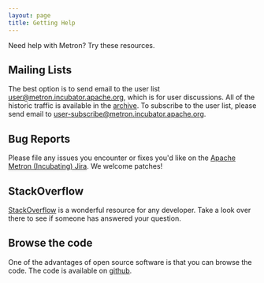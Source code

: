```yaml
---
layout: page
title: Getting Help
---
```


Need help with Metron? Try these resources.

## Mailing Lists

The best option is to send email to the user list
[user@metron.incubator.apache.org](mailto:user@metron.incubator.apache.org), which is for user
discussions. All of the historic traffic is available in the
[archive](http://mail-archives.apache.org/mod_mbox/incubator-metron-user/). To
subscribe to the user list, please send email to
[user-subscribe@metron.incubator.apache.org](mailto:user-subscribe@metron.incubator.apache.org).

## Bug Reports

Please file any issues you encounter or fixes you'd like on the
[Apache Metron (Incubating) Jira](https://issues.apache.org/jira/browse/metron). We welcome
patches!

## StackOverflow

[StackOverflow](http://stackoverflow.com) is a wonderful resource for
any developer. Take a look over there to see if someone has answered
your question.

## Browse the code

One of the advantages of open source software is that you can browse the code.
The code is available on [github](https://github.com/apache/incubator-metron/tree/master).

